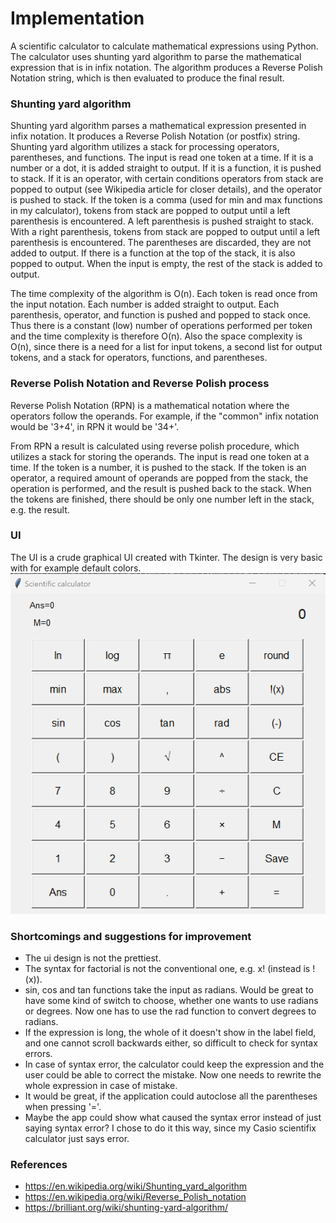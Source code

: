 # Implementation

A scientific calculator to calculate mathematical expressions using Python. The calculator uses shunting yard algorithm to parse the mathematical expression that is in infix notation. The algorithm produces a Reverse Polish Notation string, which is then evaluated to produce the final result. 

### Shunting yard algorithm

Shunting  yard algorithm parses a mathematical expression presented in infix notation. It produces a Reverse Polish Notation (or postfix) string. Shunting yard algorithm utilizes a stack for processing operators, parentheses, and functions. The input is read one token at a time. If it is a number or a dot, it is added straight to output. If it is a function, it is pushed to stack. If it is an operator, with certain conditions operators from stack are popped to output (see Wikipedia article for closer details), and the operator is pushed to stack. If the token is a comma (used for min and max functions in my calculator), tokens from stack are popped to output until a left parenthesis is encountered. A left parenthesis is pushed straight to stack. With a right parenthesis, tokens from stack are popped to output until a left parenthesis is encountered. The parentheses are discarded, they are not added to output. If there is a function at the top of the stack, it is also popped to output. When the input is empty, the rest of the stack is added to output.

The time complexity of the algorithm is O(n). Each token is read once from the input notation. Each number is added straight to output. Each parenthesis, operator, and function is pushed and popped to stack once. Thus there is a constant (low) number of operations performed per token and the time complexity is therefore O(n). Also the space complexity is O(n), since there is a need for a list for input tokens, a second list for output tokens, and a stack for operators, functions, and parentheses. 

### Reverse Polish Notation and Reverse Polish process

Reverse Polish Notation (RPN) is a mathematical notation where the operators follow the operands. For example, if the "common" infix notation would be '3+4', in RPN it would be '34+'. 

From RPN a result is calculated using reverse polish procedure, which utilizes a stack for storing the operands. The input is read one token at a time. If the token is a number, it is pushed to the stack. If the token is an operator, a required amount of operands are popped from the stack, the operation is performed, and the result is pushed back to the stack. When the tokens are finished, there should be only one number left in the stack, e.g. the result. 

### UI

The UI is a crude graphical UI created with Tkinter. The design is very basic with for example default colors. 
![ui](https://github.com/ksuominen/scientific-calculator/blob/master/documentation/Graph/Graph_ui.png)

### Shortcomings and suggestions for improvement

- The ui design is not the prettiest.
- The syntax for factorial is not the conventional one, e.g. x! (instead is !(x)).
- sin, cos and tan functions take the input as radians. Would be great to have some kind of switch to choose, whether one wants to use radians or degrees. Now one has to use the rad function to convert degrees to radians.
- If the expression is long, the whole of it doesn't show in the label field, and one cannot scroll backwards either, so difficult to check for syntax errors.
- In case of syntax error, the calculator could keep the expression and the user could be able to correct the mistake. Now one needs to rewrite the whole expression in case of mistake.
- It would be great, if the application could autoclose all the parentheses when pressing '='.
- Maybe the app could show what  caused the syntax error instead of just saying syntax error? I chose to do it this way, since my Casio scientifix calculator just says error.

### References

- https://en.wikipedia.org/wiki/Shunting_yard_algorithm
- https://en.wikipedia.org/wiki/Reverse_Polish_notation
- https://brilliant.org/wiki/shunting-yard-algorithm/